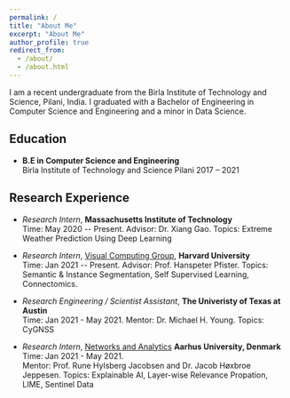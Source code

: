 ```yaml
---
permalink: /
title: "About Me"
excerpt: "About Me"
author_profile: true
redirect_from: 
  - /about/
  - /about.html
---
```


I am a recent undergraduate from the Birla Institute of Technology and Science, Pilani, India. I graduated with a Bachelor of Engineering in Computer Science and Engineering and a minor in Data Science.


## Education
* **B.E in Computer Science and Engineering**  
Birla Institute of Technology and Science Pilani 2017 – 2021


## Research Experience
* *Research Intern*, **Massachusetts Institute of Technology**  
Time: May 2020 -- Present. 
Advisor: Dr. Xiang Gao. 
Topics: Extreme Weather Prediction Using Deep Learning

* *Research Intern*, [Visual Computing Group](https://vcg.seas.harvard.edu), **Harvard University**  
Time: Jan 2021 -- Present. 
Advisor: Prof. Hanspeter Pfister. 
Topics: Semantic & Instance Segmentation, Self Supervised Learning, Connectomics.

* *Research Engineering / Scientist Assistant*, **The Univeristy of Texas at Austin**  
Time: Jan 2021 - May 2021. 
Mentor: Dr. Michael H. Young. 
Topics: CyGNSS

* *Research Intern*, [Networks and Analytics](https://ece.au.dk/en/research/key-areas-in-research-and-development/communication-control-and-automation/networks-and-analytics/people/) **Aarhus University, Denmark**  
Time: Jan 2021 - May 2021.  
Mentor: Prof. Rune Hylsberg Jacobsen and Dr. Jacob Høxbroe Jeppesen. 
Topics: Explainable AI, Layer-wise Relevance Propation, LIME, Sentinel Data
